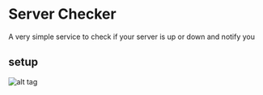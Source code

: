 # Server Checker
A very simple service to check if your server is up or down and notify you

## setup

![alt tag](https://raw.github.com/username/projectname/branch/path/to/img.png)

